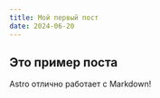 ```yaml
---
title: Мой первый пост
date: 2024-06-20
---
```


## Это пример поста

Astro отлично работает с Markdown!